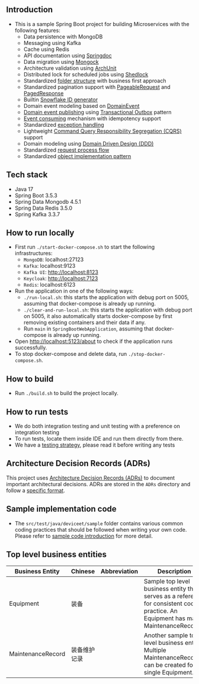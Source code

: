## Introduction

- This is a sample Spring Boot project for building Microservices with the following features:
    - Data persistence with MongoDB
    - Messaging using Kafka
    - Cache using Redis
    - API documentation using [Springdoc](./ADRs/011_api_documentation.md)
    - Data migration using [Mongock](https://mongock.io/)
    - Architecture validation using [ArchUnit](https://www.archunit.org/)
    - Distributed lock for scheduled jobs using [Shedlock](https://github.com/lukas-krecan/ShedLock)
    - Standardized [folder structure](./ADRs/005_project_structure.md) with business first approach
    - Standardized pagination support with [PageableRequest](./src/main/java/deviceet/common/util/PageableRequest.java)
      and [PagedResponse](./src/main/java/deviceet/common/util/PagedResponse.java)
    - Builtin [Snowflake ID generator](./src/main/java/deviceet/common/util/SnowflakeIdGenerator.java)
    - Domain event modeling based on [DomainEvent](./src/main/java/deviceet/common/event/DomainEvent.java)
    - [Domain event publishing](./ADRs/008_domain_event_publishing.md)
      using [Transactional Outbox](https://microservices.io/patterns/data/transactional-outbox.html) pattern
    - [Event consuming](./ADRs/009_event_consuming.md) mechanism with idempotency support
    - Standardized [exception handling](./ADRs/012_exception_handling.md)
    - Lightweight [Command Query Responsibility Segregation (CQRS)](./ADRs/004_use_cqrs.md) support
    - Domain modeling using [Domain Driven Design (DDD)](./ADRs/003_use_ddd.md)
    - Standardized [request process flow](./ADRs/006_request_process_flow.md)
    - Standardized [object implementation pattern](./ADRs/007_object_implementation_patterns.md)

## Tech stack

- Java 17
- Spring Boot 3.5.3
- Spring Data Mongodb 4.5.1
- Spring Data Redis 3.5.0
- Spring Kafka 3.3.7

## How to run locally

- First run `./start-docker-compose.sh` to start the following infrastructures:
    - `MongoDB`: localhost:27123
    - `Kafka`: localhost:9123
    - `Kafka UI`: [http://localhost:8123](http://localhost:8123)
    - `Keycloak`: [http://localhost:7123](http://localhost:7123)
    - `Redis`: localhost:6123
- Run the application in one of the following ways:
    - `./run-local.sh`: this starts the application with debug port on 5005, assuming that docker-compose is already
      up running.
    - `./clear-and-run-local.sh`: this starts the application with debug port on 5005, it also automatically starts
      docker-compose by first removing existing containers and their data if any.
    - Run `main` in  `SpringBootWebApplication`, assuming that docker-compose is already up running.
- Open [http://localhost:5123/about](http://localhost:5123/about) to check if the application runs
  successfully.
- To stop docker-compose and delete data, run `./stop-docker-compose.sh`.

## How to build

- Run `./build.sh` to build the project locally.

## How to run tests

- We do both integration testing and unit testing with a preference on integration testing
- To run tests, locate them inside IDE and run them directly from there.
- We have a [testing strategy](./ADRs/010_testing_strategy.md), please read it before writing any tests

## Architecture Decision Records (ADRs)

This project uses [Architecture Decision Records (ADRs)](https://adr.github.io/) to document important architectural
decisions. ADRs are stored in the `ADRs` directory and follow a [specific format](ADRs/000_what_is_adr.md).

## Sample implementation code

- The `src/test/java/deviceet/sample` folder contains various common coding practices that should be followed when
  writing your own code. Please refer
  to [sample code introduction](src/test/java/deviceet/sample/sample-code-introduction.md) for more detail.

## Top level business entities

| Business Entity   | Chinese | Abbreviation | Description                                                                                                                           |
|-------------------|---------|--------------|---------------------------------------------------------------------------------------------------------------------------------------|
| Equipment         | 装备      |              | Sample top level business entity that serves as a reference for consistent coding practice. An Equipment has many MaintenanceRecords. |
| MaintenanceRecord | 装备维护记录  |              | Another sample top level business entity. Multiple MaintenanceRecords can be created for a single  Equipment.                         |

